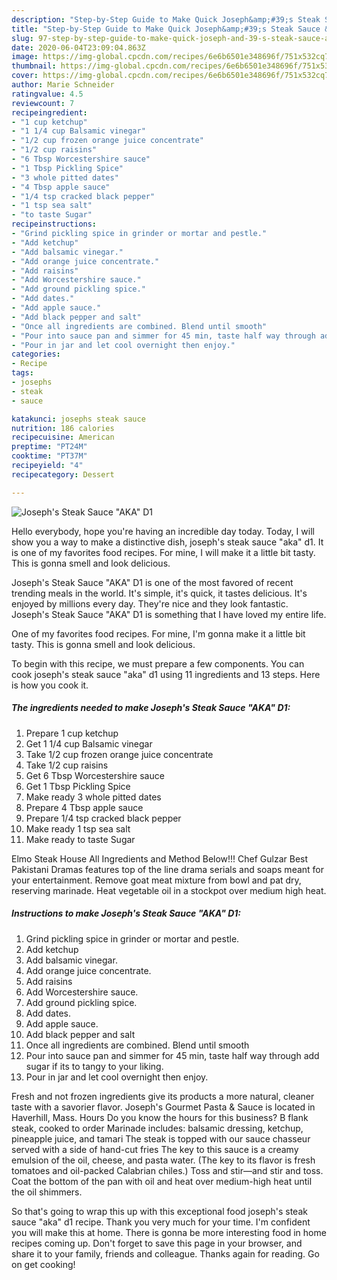 ```yaml
---
description: "Step-by-Step Guide to Make Quick Joseph&amp;#39;s Steak Sauce &amp;#34;AKA&amp;#34; D1"
title: "Step-by-Step Guide to Make Quick Joseph&amp;#39;s Steak Sauce &amp;#34;AKA&amp;#34; D1"
slug: 97-step-by-step-guide-to-make-quick-joseph-and-39-s-steak-sauce-and-34-aka-and-34-d1
date: 2020-06-04T23:09:04.863Z
image: https://img-global.cpcdn.com/recipes/6e6b6501e348696f/751x532cq70/josephs-steak-sauce-aka-d1-recipe-main-photo.jpg
thumbnail: https://img-global.cpcdn.com/recipes/6e6b6501e348696f/751x532cq70/josephs-steak-sauce-aka-d1-recipe-main-photo.jpg
cover: https://img-global.cpcdn.com/recipes/6e6b6501e348696f/751x532cq70/josephs-steak-sauce-aka-d1-recipe-main-photo.jpg
author: Marie Schneider
ratingvalue: 4.5
reviewcount: 7
recipeingredient:
- "1 cup ketchup"
- "1 1/4 cup Balsamic vinegar"
- "1/2 cup frozen orange juice concentrate"
- "1/2 cup raisins"
- "6 Tbsp Worcestershire sauce"
- "1 Tbsp Pickling Spice"
- "3 whole pitted dates"
- "4 Tbsp apple sauce"
- "1/4 tsp cracked black pepper"
- "1 tsp sea salt"
- "to taste Sugar"
recipeinstructions:
- "Grind pickling spice in grinder or mortar and pestle."
- "Add ketchup"
- "Add balsamic vinegar."
- "Add orange juice concentrate."
- "Add raisins"
- "Add Worcestershire sauce."
- "Add ground pickling spice."
- "Add dates."
- "Add apple sauce."
- "Add black pepper and salt"
- "Once all ingredients are combined. Blend until smooth"
- "Pour into sauce pan and simmer for 45 min, taste half way through add sugar if its to tangy to your liking."
- "Pour in jar and let cool overnight then enjoy."
categories:
- Recipe
tags:
- josephs
- steak
- sauce

katakunci: josephs steak sauce 
nutrition: 186 calories
recipecuisine: American
preptime: "PT24M"
cooktime: "PT37M"
recipeyield: "4"
recipecategory: Dessert

---
```



![Joseph&#39;s Steak Sauce &#34;AKA&#34; D1](https://img-global.cpcdn.com/recipes/6e6b6501e348696f/751x532cq70/josephs-steak-sauce-aka-d1-recipe-main-photo.jpg)

Hello everybody, hope you're having an incredible day today. Today, I will show you a way to make a distinctive dish, joseph&#39;s steak sauce &#34;aka&#34; d1. It is one of my favorites food recipes. For mine, I will make it a little bit tasty. This is gonna smell and look delicious.

Joseph&#39;s Steak Sauce &#34;AKA&#34; D1 is one of the most favored of recent trending meals in the world. It's simple, it's quick, it tastes delicious. It's enjoyed by millions every day. They're nice and they look fantastic. Joseph&#39;s Steak Sauce &#34;AKA&#34; D1 is something that I have loved my entire life.

One of my favorites food recipes. For mine, I&#39;m gonna make it a little bit tasty. This is gonna smell and look delicious.


To begin with this recipe, we must prepare a few components. You can cook joseph&#39;s steak sauce &#34;aka&#34; d1 using 11 ingredients and 13 steps. Here is how you cook it.

<!--inarticleads1-->

##### The ingredients needed to make Joseph&#39;s Steak Sauce &#34;AKA&#34; D1:

1. Prepare 1 cup ketchup
1. Get 1 1/4 cup Balsamic vinegar
1. Take 1/2 cup frozen orange juice concentrate
1. Take 1/2 cup raisins
1. Get 6 Tbsp Worcestershire sauce
1. Get 1 Tbsp Pickling Spice
1. Make ready 3 whole pitted dates
1. Prepare 4 Tbsp apple sauce
1. Prepare 1/4 tsp cracked black pepper
1. Make ready 1 tsp sea salt
1. Make ready to taste Sugar


Elmo Steak House All Ingredients and Method Below!!! Chef Gulzar Best Pakistani Dramas features top of the line drama serials and soaps meant for your entertainment. Remove goat meat mixture from bowl and pat dry, reserving marinade. Heat vegetable oil in a stockpot over medium high heat. 

<!--inarticleads2-->

##### Instructions to make Joseph&#39;s Steak Sauce &#34;AKA&#34; D1:

1. Grind pickling spice in grinder or mortar and pestle.
1. Add ketchup
1. Add balsamic vinegar.
1. Add orange juice concentrate.
1. Add raisins
1. Add Worcestershire sauce.
1. Add ground pickling spice.
1. Add dates.
1. Add apple sauce.
1. Add black pepper and salt
1. Once all ingredients are combined. Blend until smooth
1. Pour into sauce pan and simmer for 45 min, taste half way through add sugar if its to tangy to your liking.
1. Pour in jar and let cool overnight then enjoy.


Fresh and not frozen ingredients give its products a more natural, cleaner taste with a savorier flavor. Joseph&#39;s Gourmet Pasta &amp; Sauce is located in Haverhill, Mass. Hours Do you know the hours for this business? B flank steak, cooked to order Marinade includes: balsamic dressing, ketchup, pineapple juice, and tamari The steak is topped with our sauce chasseur served with a side of hand-cut fries The key to this sauce is a creamy emulsion of the oil, cheese, and pasta water. (The key to its flavor is fresh tomatoes and oil-packed Calabrian chiles.) Toss and stir—and stir and toss. Coat the bottom of the pan with oil and heat over medium-high heat until the oil shimmers. 

So that's going to wrap this up with this exceptional food joseph&#39;s steak sauce &#34;aka&#34; d1 recipe. Thank you very much for your time. I'm confident you will make this at home. There is gonna be more interesting food in home recipes coming up. Don't forget to save this page in your browser, and share it to your family, friends and colleague. Thanks again for reading. Go on get cooking!
